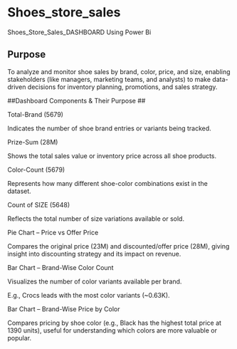 # Shoes_store_sales
Shoes_Store_Sales_DASHBOARD Using Power Bi  

## Purpose
To analyze and monitor shoe sales by brand, color, price, and size, enabling stakeholders (like managers, marketing teams, and analysts) to make data-driven decisions for inventory planning, promotions, and sales strategy.   

##Dashboard Components & Their Purpose ## 

Total-Brand (5679)  


Indicates the number of shoe brand entries or variants being tracked.  


Prize-Sum (28M)  


Shows the total sales value or inventory price across all shoe products.  


Color-Count (5679)  


Represents how many different shoe-color combinations exist in the dataset.  


Count of SIZE (5648)  


Reflects the total number of size variations available or sold.  


Pie Chart – Price vs Offer Price  


Compares the original price (23M) and discounted/offer price (28M), giving insight into discounting strategy and its impact on revenue.  


Bar Chart – Brand-Wise Color Count  


Visualizes the number of color variants available per brand.  


E.g., Crocs leads with the most color variants (~0.63K).  


Bar Chart – Brand-Wise Price by Color  


Compares pricing by shoe color (e.g., Black has the highest total price at 1390 units), useful for understanding which colors are more valuable or popular.




